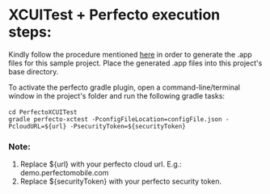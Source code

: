 # XCUITest + Perfecto execution steps:

Kindly follow the procedure mentioned [here](https://developers.perfectomobile.com/display/PD/Run+XCUITest+on+Perfecto+devices#expand-1Preparetheapplicationandapplicationtestrunnerfiles) in order to generate the .app files for this sample project. Place the generated .app files into this project's base directory.<br>

To activate the perfecto gradle plugin, open a command-line/terminal window in the project's folder and run the following gradle tasks:</br></br>
`cd PerfectoXCUITest`</br>
`gradle perfecto-xctest -PconfigFileLocation=configFile.json -PcloudURL=${url} -PsecurityToken=${securityToken}`</br>

### Note: 
1. Replace ${url} with your perfecto cloud url. E.g.: demo.perfectomobile.com </br>
2. Replace ${securityToken} with your perfecto security token.</br>